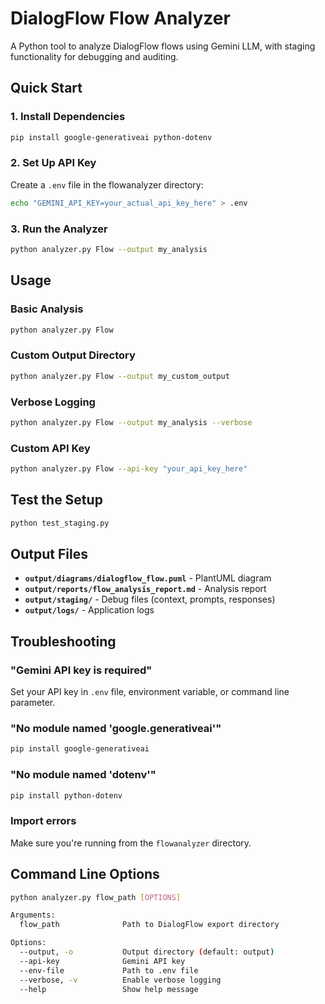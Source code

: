 # DialogFlow Flow Analyzer

A Python tool to analyze DialogFlow flows using Gemini LLM, with staging functionality for debugging and auditing.

## Quick Start

### 1. Install Dependencies
```bash
pip install google-generativeai python-dotenv
```

### 2. Set Up API Key
Create a `.env` file in the flowanalyzer directory:
```bash
echo "GEMINI_API_KEY=your_actual_api_key_here" > .env
```

### 3. Run the Analyzer
```bash
python analyzer.py Flow --output my_analysis
```

## Usage

### Basic Analysis
```bash
python analyzer.py Flow
```

### Custom Output Directory
```bash
python analyzer.py Flow --output my_custom_output
```

### Verbose Logging
```bash
python analyzer.py Flow --output my_analysis --verbose
```

### Custom API Key
```bash
python analyzer.py Flow --api-key "your_api_key_here"
```

## Test the Setup
```bash
python test_staging.py
```

## Output Files

- **`output/diagrams/dialogflow_flow.puml`** - PlantUML diagram
- **`output/reports/flow_analysis_report.md`** - Analysis report  
- **`output/staging/`** - Debug files (context, prompts, responses)
- **`output/logs/`** - Application logs

## Troubleshooting

### "Gemini API key is required"
Set your API key in `.env` file, environment variable, or command line parameter.

### "No module named 'google.generativeai'"
```bash
pip install google-generativeai
```

### "No module named 'dotenv'"
```bash
pip install python-dotenv
```

### Import errors
Make sure you're running from the `flowanalyzer` directory.

## Command Line Options

```bash
python analyzer.py flow_path [OPTIONS]

Arguments:
  flow_path              Path to DialogFlow export directory

Options:
  --output, -o           Output directory (default: output)
  --api-key              Gemini API key
  --env-file             Path to .env file
  --verbose, -v          Enable verbose logging
  --help                 Show help message
``` 